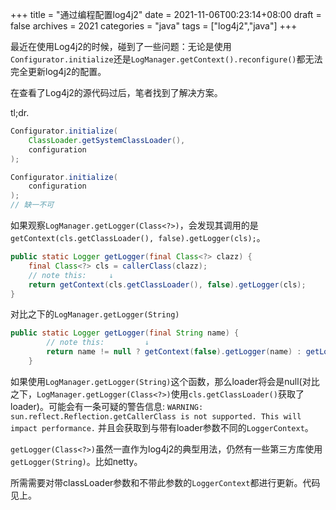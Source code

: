 +++
title = "通过编程配置log4j2"
date = 2021-11-06T00:23:14+08:00
draft = false
archives = 2021
categories = "java"
tags = ["log4j2","java"]
+++

最近在使用Log4j2的时候，碰到了一些问题：无论是使用`Configurator.initialize`还是`LogManager.getContext().reconfigure()`都无法完全更新log4j2的配置。

在查看了Log4j2的源代码过后，笔者找到了解决方案。

<!--more-->

tl;dr.
```java
Configurator.initialize(
    ClassLoader.getSystemClassLoader(),
    configuration
);

Configurator.initialize(
    configuration
);
// 缺一不可
```

如果观察`LogManager.getLogger(Class<?>)`，会发现其调用的是`getContext(cls.getClassLoader(), false).getLogger(cls);`。
```java
public static Logger getLogger(final Class<?> clazz) {
    final Class<?> cls = callerClass(clazz);
    // note this:     ↓
    return getContext(cls.getClassLoader(), false).getLogger(cls);
}
```
对比之下的`LogManager.getLogger(String)`
```java
public static Logger getLogger(final String name) {
        // note this:         ↓
        return name != null ? getContext(false).getLogger(name) : getLogger(StackLocatorUtil.getCallerClass(2));
    }
```

如果使用`LogManager.getLogger(String)`这个函数，那么loader将会是null(对比之下，`LogManager.getLogger(Class<?>)`使用`cls.getClassLoader()`获取了loader)。可能会有一条可疑的警告信息:
`WARNING: sun.reflect.Reflection.getCallerClass is not supported. This will impact performance.`
并且会获取到与带有loader参数不同的`LoggerContext`。

`getLogger(Class<?>)`虽然一直作为log4j2的典型用法，仍然有一些第三方库使用`getLogger(String)`。比如netty。

所需需要对带classLoader参数和不带此参数的`LoggerContext`都进行更新。代码见上。
